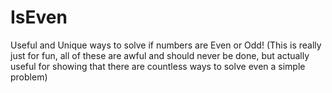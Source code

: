 # IsEven
Useful and Unique ways to solve if numbers are Even or Odd!
(This is really just for fun, all of these are awful and should never be done, but actually useful for showing that there are countless ways to solve even a simple problem)
